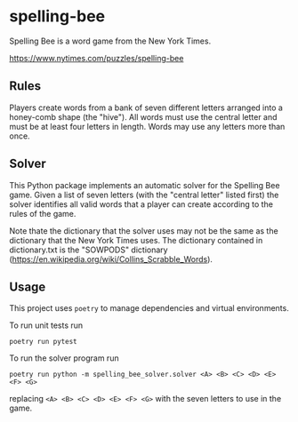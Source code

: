 # spelling-bee
Spelling Bee is a word game from the New York Times.

https://www.nytimes.com/puzzles/spelling-bee

## Rules
Players create words from a bank of seven different letters arranged into a honey-comb shape (the "hive"). All words must use the central letter and must be at least four letters in length. Words may use any letters more than once.

## Solver
This Python package implements an automatic solver for the Spelling Bee game. Given a list of seven letters (with the "central letter" listed first) the solver identifies all valid words that a player can create according to the rules of the game.

Note thate the dictionary that the solver uses may not be the same as the dictionary that the New York Times uses. The dictionary contained in dictionary.txt is the "SOWPODS" dictionary (https://en.wikipedia.org/wiki/Collins_Scrabble_Words).

## Usage
This project uses `poetry` to manage dependencies and virtual environments.

To run unit tests run

    poetry run pytest

To run the solver program run

    poetry run python -m spelling_bee_solver.solver <A> <B> <C> <D> <E> <F> <G>

replacing `<A> <B> <C> <D> <E> <F> <G>` with the seven letters to use in the game.